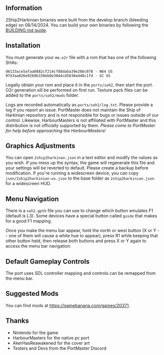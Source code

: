 ## Information
2Ship2Harkinian binaries were built from the develop branch (bleeding edge) on 08/14/2024. You can build your own binaries by following the [BUILDING.md guide](BUILDING.md).

## Installation
You must generate your `mm.o2r` file with a rom that has one of the following SHAs:

```
d6133ace5afaa0882cf214cf88daba39e266c078 - N64 US
9743aa026e9269b339eb0e3044cd5830a440c1fd - GC US
```

Legally obtain your rom and place it in the `ports/soh2`, then start the port. O2r generation sill be performed on first run. Texture pack files can be added to the `ports/soh2/mods` folder.

Logs are recorded automatically as `ports/soh2/log.txt`. Please provide a log if you report an issue. PortMaster does not maintain the Ship of Harkinian repository and is not responsible for bugs or issues outside of our control. 
Likewise, HarbourMasters is not affiliated with PortMaster and this distribution is not officially supported by them. *Please come to PortMaster for help before approaching the HarbourMasters!*

## Graphics Adjustments
You can open `2ship2harkinan.json` in a text editor and modify the values as you wish. If you mess up the syntax, the game will regenerate this file and your settings will be reverted to default. 
Please create a backup before modification. If you're running a widescreen device, you can copy `json/2ship2harkinian-ws.json` to the base folder as `2ship2harkinian.json` for a widescreen HUD.

## Menu Navigation
There is a `soh2.gptk` file you can use to change which button emulates F1 (default is L3). Some devices have a special button called `guide` that makes for a good F1 mapping.

Once you make the menu bar appear, hold the north or west button (X or Y -- one of them will cause a white hue to appear), press R1 while keeping that other button held, then release both buttons and press X or Y again to access the menu bar navigation.

## Default Gameplay Controls
The port uses SDL controller mapping and controls can be remapped from the menu bar.

## Suggested Mods
You can find mods at https://gamebanana.com/games/20371.

## Thanks
- Nintendo for the game  
- HarbourMasters for the native pc port  
- AkerHasReawakened for the cover art  
- Testers and Devs from the PortMaster Discord  




